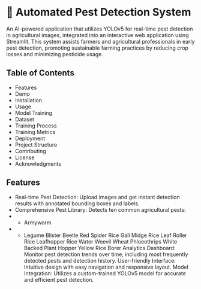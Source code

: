 # 🐞 Automated Pest Detection System
An AI-powered application that utilizes YOLOv5 for real-time pest detection in agricultural images, integrated into an interactive web application using Streamlit. This system assists farmers and agricultural professionals in early pest detection, promoting sustainable farming practices by reducing crop losses and minimizing pesticide usage.

## Table of Contents
  - Features
  - Demo
  - Installation
  - Usage
  - Model Training
  - Dataset
  - Training Process
  - Training Metrics
  - Deployment
  - Project Structure
  - Contributing
  - License
  - Acknowledgments

## Features
- Real-time Pest Detection: Upload images and get instant detection results with annotated bounding boxes and labels.
- Comprehensive Pest Library: Detects ten common agricultural pests:
- - Armyworm
- - Legume Blister Beetle
Red Spider
Rice Gall Midge
Rice Leaf Roller
Rice Leafhopper
Rice Water Weevil
Wheat Phloeothrips
White Backed Plant Hopper
Yellow Rice Borer
Analytics Dashboard: Monitor pest detection trends over time, including most frequently detected pests and detection history.
User-friendly Interface: Intuitive design with easy navigation and responsive layout.
Model Integration: Utilizes a custom-trained YOLOv5 model for accurate and efficient pest detection.
